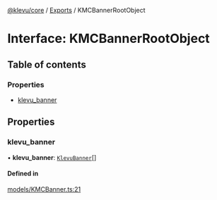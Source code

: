 [@klevu/core]() / [Exports](../modules.md) / KMCBannerRootObject

# Interface: KMCBannerRootObject

## Table of contents

### Properties

- [klevu\_banner](KMCBannerRootObject.md#klevu_banner)

## Properties

### klevu\_banner

• **klevu\_banner**: [`KlevuBanner`](KlevuBanner.md)[]

#### Defined in

[models/KMCBanner.ts:21](https://github.com/klevultd/frontend-sdk/blob/492d3760/packages/klevu-core/src/models/KMCBanner.ts#L21)
